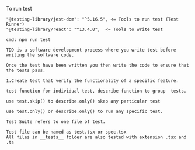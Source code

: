 To run test


    "@testing-library/jest-dom": "^5.16.5", <= Tools to run test (Test Runner)
    "@testing-library/react": "^13.4.0",  <= Tools to write test

    cmd: npm run test

    TDD is a software development process where you write test before writing the software code.

    Once the test have been written you then write the code to ensure that the tests pass.

    1.Create test that verify the functionality of a specific feature.

    test function for individual test, describe function to group  tests.

    use test.skip() to describe.only() skep any particular test

    use test.only() or describe.only() to run any specific test.

    Test Suite refers to one file of test.

    Test file can be named as test.tsx or spec.tsx
    All files in __tests__ folder are also tested with extension .tsx and .ts